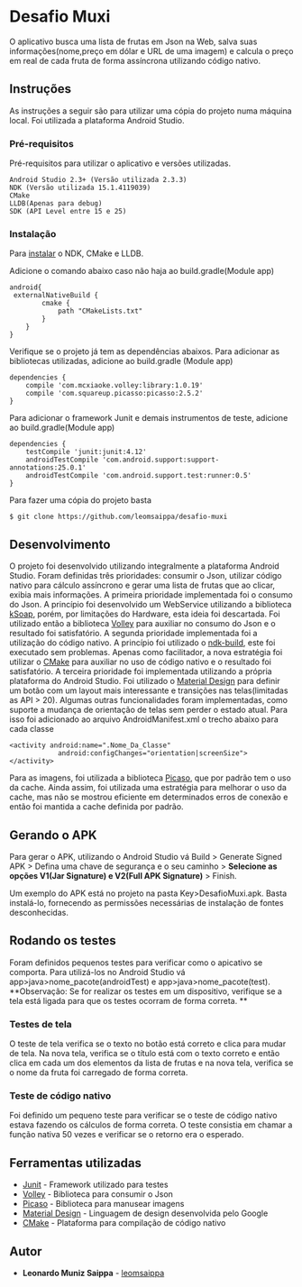 # Desafio Muxi

O aplicativo busca uma lista de frutas em Json na Web, salva suas informações(nome,preço em dólar e URL de uma imagem) e calcula o preço em real de cada fruta de forma assíncrona utilizando código nativo.

## Instruções

As instruções a seguir são para utilizar uma cópia do projeto numa máquina local. Foi utilizada a plataforma Android Studio.

### Pré-requisitos

Pré-requisitos para utilizar o aplicativo e versões utilizadas. 

```
Android Studio 2.3+ (Versão utilizada 2.3.3)
NDK (Versão utilizada 15.1.4119039)
CMake
LLDB(Apenas para debug)
SDK (API Level entre 15 e 25)
```

### Instalação

Para [instalar](http://tools.android.com/tech-docs/new-build-system/gradle-experimental/migrate-to-stable?hl=pt-br) o NDK, CMake e LLDB. 

Adicione o comando abaixo caso não haja ao build.gradle(Module app)
```
android{
 externalNativeBuild {
        cmake {
            path "CMakeLists.txt"
        }
    }
}

```

Verifique se o projeto já tem as dependências abaixos.
Para adicionar as bibliotecas utilizadas, adicione ao build.gradle (Module app)
```
dependencies {
    compile 'com.mcxiaoke.volley:library:1.0.19'
    compile 'com.squareup.picasso:picasso:2.5.2'
}

```

Para adicionar o framework Junit e demais instrumentos de teste, adicione ao build.gradle(Module app)
```
dependencies {
    testCompile 'junit:junit:4.12'
    androidTestCompile 'com.android.support:support-annotations:25.0.1'
    androidTestCompile 'com.android.support.test:runner:0.5'
}
```

Para fazer uma cópia do projeto basta

```
$ git clone https://github.com/leomsaippa/desafio-muxi
```

## Desenvolvimento

O projeto foi desenvolvido utilizando integralmente a plataforma Android Studio. Foram definidas três prioridades: consumir o Json, utilizar código nativo para cálculo assíncrono e gerar uma lista de frutas que ao clicar, exibia mais informações.
A primeira prioridade implementada foi o consumo do Json. A princípio foi desenvolvido um WebService utilizando a biblioteca [kSoap](http://kobjects.org/ksoap2/index.html), porém, por limitações do Hardware, esta ideia foi descartada. 
Foi utilizado então a biblioteca [Volley](https://developer.android.com/training/volley/index.html) para auxiliar no consumo do Json e o resultado foi satisfatório.
A segunda prioridade implementada foi a utilização do código nativo. A princípio foi utilizado o [ndk-build](https://developer.android.com/ndk/guides/index.html?hl=pt-br), este foi executado sem problemas.
Apenas como facilitador, a nova estratégia foi utilizar o [CMake](https://cmake.org/) para auxiliar no uso de código nativo e o resultado foi satisfatório.
A terceira prioridade foi implementada utilizando a própria plataforma do Android Studio. Foi utilizado o [Material Design](https://material.io/guidelines/) para definir um botão com um layout mais interessante e transições nas telas(limitadas as API > 20).
Algumas outras funcionalidades foram implementadas, como suporte a mudança de orientação de telas sem perder o estado atual.
Para isso foi adicionado ao arquivo AndroidManifest.xml o trecho abaixo para cada classe
```
<activity android:name=".Nome_Da_Classe"
            android:configChanges="orientation|screenSize">
</activity>
```
Para as imagens, foi utilizada a biblioteca [Picaso](http://square.github.io/picasso/), que por padrão tem o uso da cache. Ainda assim, foi utilizada uma estratégia para melhorar o uso da cache, mas não se mostrou eficiente em determinados erros de conexão e então foi mantida a cache definida por padrão.


## Gerando o APK

Para gerar o APK, utilizando o Android Studio vá Build > Generate Signed APK > Defina uma chave de segurança e o seu caminho > **Selecione as opções V1(Jar Signature) e V2(Full APK Signature)** > Finish.
  
Um exemplo do APK está no projeto na pasta Key>DesafioMuxi.apk. Basta instalá-lo, fornecendo as permissões necessárias de instalação de fontes desconhecidas.
## Rodando os testes

Foram definidos pequenos testes para verificar como o apicativo se comporta. Para utilizá-los no Android Studio vá app>java>nome_pacote(androidTest) e app>java>nome_pacote(test).
**Observação: Se for realizar os testes em um dispositivo, verifique se a tela está ligada para que os testes ocorram de forma correta. **

### Testes de tela

O teste de tela verifica se o texto no botão está correto e clica para mudar de tela. Na nova tela, verifica se o título está com o texto correto e então clica em cada um dos elementos da lista de frutas e na nova tela, verifica se o nome da fruta foi carregado de forma correta.


### Teste de código nativo

Foi definido um pequeno teste para verificar se o teste de código nativo estava fazendo os cálculos de forma correta. O teste consistia em chamar a função nativa 50 vezes e verificar se o retorno era o esperado.


## Ferramentas utilizadas

* [Junit](http://junit.org/junit4/) - Framework utilizado para testes
* [Volley](https://developer.android.com/training/volley/index.html) - Biblioteca para consumir o Json
* [Picaso](http://square.github.io/picasso/) - Biblioteca para manusear imagens 
* [Material Design](https://material.io/guidelines/) - Linguagem de design desenvolvida pelo Google 
* [CMake](https://cmake.org/) - Plataforma para compilação de código nativo


## Autor

* **Leonardo Muniz Saippa** - [leomsaippa](https://github.com/leomsaippa)

